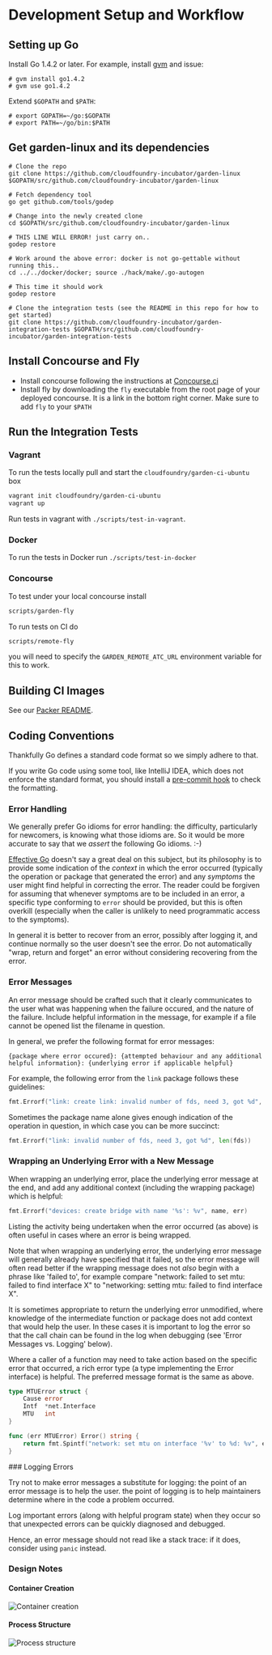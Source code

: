 # Development Setup and Workflow

## Setting up Go

Install Go 1.4.2 or later. For example, install [gvm](https://github.com/moovweb/gvm) and issue:

```
# gvm install go1.4.2
# gvm use go1.4.2
```

Extend `$GOPATH` and `$PATH`:

```
# export GOPATH=~/go:$GOPATH
# export PATH=~/go/bin:$PATH
```

## Get garden-linux and its dependencies

```
# Clone the repo
git clone https://github.com/cloudfoundry-incubator/garden-linux $GOPATH/src/github.com/cloudfoundry-incubator/garden-linux

# Fetch dependency tool
go get github.com/tools/godep

# Change into the newly created clone
cd $GOPATH/src/github.com/cloudfoundry-incubator/garden-linux

# THIS LINE WILL ERROR! just carry on..
godep restore 

# Work around the above error: docker is not go-gettable without running this..
cd ../../docker/docker; source ./hack/make/.go-autogen 

# This time it should work
godep restore

# Clone the integration tests (see the README in this repo for how to get started)
git clone https://github.com/cloudfoundry-incubator/garden-integration-tests $GOPATH/src/github.com/cloudfoundry-incubator/garden-integration-tests
```

## Install Concourse and Fly

- Install concourse following the instructions at
  [Concourse.ci](http://concourse.ci)
- Install fly by downloading the `fly` executable from the root page of your
  deployed concourse. It is a link in the bottom right corner. Make sure to add
	`fly` to your `$PATH`

## Run the Integration Tests

### Vagrant

To run the tests locally pull and start the `cloudfoundry/garden-ci-ubuntu` box

```bash
vagrant init cloudfoundry/garden-ci-ubuntu
vagrant up
```

Run tests in vagrant with `./scripts/test-in-vagrant`.

### Docker

To run the tests in Docker run `./scripts/test-in-docker`

### Concourse

To test under your local concourse install 

```bash
scripts/garden-fly
```

To run tests on CI do

```bash
scripts/remote-fly
```

you will need to specify the `GARDEN_REMOTE_ATC_URL` environment variable for
this to work.

## Building CI Images

See our [Packer README](../packer/README.markdown).

## Coding Conventions

Thankfully Go defines a standard code format so we simply adhere to that.

If you write Go code using some tool, like IntelliJ IDEA, which does not enforce
the standard format, you should install a
[pre-commit hook](https://golang.org/misc/git/pre-commit) to check the formatting.

### Error Handling

We generally prefer Go idioms for error handling: the difficulty, particularly
for newcomers, is knowing what those idioms are. So it would be more accurate to
say that we _assert_ the following Go idioms. :-)

[Effective Go](https://golang.org/doc/effective_go.html#errors) doesn't say a
great deal on this subject, but its philosophy is to provide some indication of
the _context_ in which the error occurred (typically the operation or package
that generated the error) and any _symptoms_ the user might find helpful in
correcting the error. The reader could be forgiven for assuming that whenever
symptoms are to be included in an error, a specific type conforming to `error`
should be provided, but this is often overkill (especially when the caller is
unlikely to need programmatic access to the symptoms).

In general it is better to recover from an error, possibly after logging it, and
continue normally so the user doesn't see the error. Do not automatically "wrap,
return and forget" an error without considering recovering from the error.

### Error Messages

An error message should be crafted such that it clearly communicates to the
user what was happening when the failure occured, and the nature of the
failure. Include helpful information in the message, for example if a file
cannot be opened list the filename in question.

In general, we prefer the following format for error messages:

```
{package where error occured}: {attempted behaviour and any additional helpful information}: {underlying error if applicable helpful}
```

For example, the following error from the `link` package follows these
guidelines:

```go
fmt.Errorf("link: create link: invalid number of fds, need 3, got %d", len(fds))
```

Sometimes the package name alone gives enough indication of the operation in
question, in which case you can be more succinct:

```go
fmt.Errorf("link: invalid number of fds, need 3, got %d", len(fds))
```

### Wrapping an Underlying Error with a New Message

When wrapping an underlying error, place the underlying error message at the
end, and add any additional context (including the wrapping package) which
is helpful:

```go
fmt.Errorf("devices: create bridge with name '%s': %v", name, err)
```

Listing the activity being undertaken when the error occurred (as above) is
often useful in cases where an error is being wrapped.

Note that when wrapping an underlying error, the underlying error message will
generally already have specified that it failed, so the error message will
often read better if the wrapping message does not *also* begin with a phrase
like 'failed to', for example compare "network: failed to set mtu: failed to
find interface X" to "networking: setting mtu: failed to find interface X".

It is sometimes appropriate to return the underlying error unmodified,
where knowledge of the intermediate function or package does not add
context that would help the user. In these cases it is important to log the
error so that the call chain can be found in the log when debugging (see
'Error Messages vs. Logging' below).

Where a caller of a function may need to take action based on the specific
error that occurred, a rich error type (a type implementing the Error
interface) is helpful. The preferred message format is the same as
above.

```go
type MTUError struct {
	Cause error
	Intf  *net.Interface
	MTU   int
}

func (err MTUError) Error() string {
	return fmt.Spintf("network: set mtu on interface '%v' to %d: %v", err.Intf, err.MTU, err.Cause)
}
```

### Logging Errors

Try not to make error messages a substitute for logging:
the point of an error message is to help the user. the point of logging is to
help maintainers determine where in the code a problem occurred.

Log important errors (along with helpful program state) when they
occur so that unexpected errors can be quickly diagnosed and debugged.

Hence, an error message should not read like
a stack trace: if it does, consider using `panic` instead.

### Design Notes

#### Container Creation

![Container creation](https://github.com/cloudfoundry-incubator/garden-linux/blob/master/docs/images/container%20creation.png)

#### Process Structure

![Process structure](https://github.com/cloudfoundry-incubator/garden-linux/blob/master/docs/images/iodaemon%20process%20structure.png)

